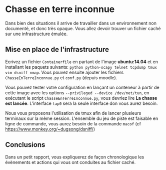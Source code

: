 # Chasse en terre inconnue

Dans bien des situations il arrive de travailler dans un environnement non documenté, et donc très opaque.
Vous allez devoir trouver un fichier caché sur une infrastructure émulée.

## Mise en place de l'infrastructure

Ecrivez un fichier `Containerfile` en partant de l'image **ubuntu:14.04** et en installant les paquets suivants: `python python-scapy telnet tcpdump tmux vim dsniff nmap`.
Vous pouvez ensuite ajouter les fichiers `ChasseEnTerreInconnue.py` et `conf.py` (depuis moodle).

Vous pouvez tester votre configuration en lançant un conteneur à partir de cette image avec les options `--privileged --device /dev/net/tun`, en exécutant le script `ChasseEnTerreInconnue.py`, vous devriez lire **La chasse est lancée**.
L'interface `tap0` sera la seule interface don vous aurez besoin.

Nous vous proposons l'utilisation de tmux afin de lancer plusieurs terminaux sur la même session.
L'ensemble du jeu de piste est faisable en ligne de commande, vous aurez besoin de la commande `macof` (cf https://www.monkey.org/~dugsong/dsniff/)

## Conclusions

Dans un petit rapport, vous expliquerez de façon chronologique les évènements et actions qui vous ont conduites au fichier caché.
